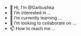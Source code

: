 - 👋 Hi, I’m @Garbushka
- 👀 I’m interested in ...
- 🌱 I’m currently learning ...
- 💞️ I’m looking to collaborate on ...
- 📫 How to reach me ...

<!---
Garbushka/Garbushka is a ✨ special ✨ repository because its `README.md` (this file) appears on your GitHub profile.
You can click the Preview link to take a look at your changes.
--->
